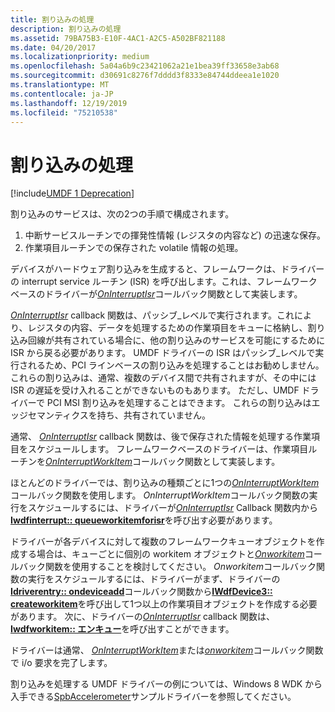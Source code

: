 ```yaml
---
title: 割り込みの処理
description: 割り込みの処理
ms.assetid: 79BA75B3-E10F-4AC1-A2C5-A502BF821188
ms.date: 04/20/2017
ms.localizationpriority: medium
ms.openlocfilehash: 5a04a6b9c23421062a21e1bea39ff33658e3ab68
ms.sourcegitcommit: d30691c8276f7dddd3f8333e84744ddeea1e1020
ms.translationtype: MT
ms.contentlocale: ja-JP
ms.lasthandoff: 12/19/2019
ms.locfileid: "75210538"
---
```

# <a name="servicing-an-interrupt"></a>割り込みの処理


[!include[UMDF 1 Deprecation](../includes/umdf-1-deprecation.md)]

割り込みのサービスは、次の2つの手順で構成されます。

1.  中断サービスルーチンでの揮発性情報 (レジスタの内容など) の迅速な保存。
2.  作業項目ルーチンでの保存された volatile 情報の処理。

デバイスがハードウェア割り込みを生成すると、フレームワークは、ドライバーの interrupt service ルーチン (ISR) を呼び出します。これは、フレームワークベースのドライバーが[*OnInterruptIsr*](https://docs.microsoft.com/windows-hardware/drivers/ddi/wudfinterrupt/nc-wudfinterrupt-wudf_interrupt_isr)コールバック関数として実装します。

[*OnInterruptIsr*](https://docs.microsoft.com/windows-hardware/drivers/ddi/wudfinterrupt/nc-wudfinterrupt-wudf_interrupt_isr) callback 関数は、パッシブ\_レベルで実行されます。これにより、レジスタの内容、データを処理するための作業項目をキューに格納し、割り込み回線が共有されている場合に、他の割り込みのサービスを可能にするために ISR から戻る必要があります。 UMDF ドライバーの ISR はパッシブ\_レベルで実行されるため、PCI ラインベースの割り込みを処理することはお勧めしません。 これらの割り込みは、通常、複数のデバイス間で共有されますが、その中には ISR の遅延を受け入れることができないものもあります。 ただし、UMDF ドライバーで PCI MSI 割り込みを処理することはできます。 これらの割り込みはエッジセマンティクスを持ち、共有されていません。

通常、 [*OnInterruptIsr*](https://docs.microsoft.com/windows-hardware/drivers/ddi/wudfinterrupt/nc-wudfinterrupt-wudf_interrupt_isr) callback 関数は、後で保存された情報を処理する作業項目をスケジュールします。 フレームワークベースのドライバーは、作業項目ルーチンを[*OnInterruptWorkItem*](https://docs.microsoft.com/windows-hardware/drivers/ddi/wudfinterrupt/nc-wudfinterrupt-wudf_interrupt_workitem)コールバック関数として実装します。

ほとんどのドライバーでは、割り込みの種類ごとに1つの[*OnInterruptWorkItem*](https://docs.microsoft.com/windows-hardware/drivers/ddi/wudfinterrupt/nc-wudfinterrupt-wudf_interrupt_workitem)コールバック関数を使用します。 *OnInterruptWorkItem*コールバック関数の実行をスケジュールするには、ドライバーが[*OnInterruptIsr*](https://docs.microsoft.com/windows-hardware/drivers/ddi/wudfinterrupt/nc-wudfinterrupt-wudf_interrupt_isr) Callback 関数内から[**Iwdfinterrupt:: queueworkitemforisr**](https://docs.microsoft.com/windows-hardware/drivers/ddi/wudfddi/nf-wudfddi-iwdfinterrupt-queueworkitemforisr)を呼び出す必要があります。

ドライバーが各デバイスに対して複数のフレームワークキューオブジェクトを作成する場合は、キューごとに個別の workitem オブジェクトと[*Onworkitem*](https://docs.microsoft.com/windows-hardware/drivers/ddi/wudfworkitem/nc-wudfworkitem-wudf_workitem_function)コールバック関数を使用することを検討してください。 *Onworkitem*コールバック関数の実行をスケジュールするには、ドライバーがまず、ドライバーの[**Idriverentry:: ondeviceadd**](https://docs.microsoft.com/windows-hardware/drivers/ddi/wudfddi/nf-wudfddi-idriverentry-ondeviceadd)コールバック関数から[**IWdfDevice3:: createworkitem**](https://docs.microsoft.com/windows-hardware/drivers/ddi/wudfddi/nf-wudfddi-iwdfdevice3-createworkitem)を呼び出して1つ以上の作業項目オブジェクトを作成する必要があります。 次に、ドライバーの[*OnInterruptIsr*](https://docs.microsoft.com/windows-hardware/drivers/ddi/wudfinterrupt/nc-wudfinterrupt-wudf_interrupt_isr) callback 関数は、 [**Iwdfworkitem:: エンキュー**](https://docs.microsoft.com/windows-hardware/drivers/ddi/wudfddi/nf-wudfddi-iwdfworkitem-enqueue)を呼び出すことができます。

ドライバーは通常、 [*OnInterruptWorkItem*](https://docs.microsoft.com/windows-hardware/drivers/ddi/wudfinterrupt/nc-wudfinterrupt-wudf_interrupt_workitem)または[*onworkitem*](https://docs.microsoft.com/windows-hardware/drivers/ddi/wudfworkitem/nc-wudfworkitem-wudf_workitem_function)コールバック関数で i/o 要求を完了します。

割り込みを処理する UMDF ドライバーの例については、Windows 8 WDK から入手できる[SpbAccelerometer](https://go.microsoft.com/fwlink/p/?linkid=256189)サンプルドライバーを参照してください。

 

 





